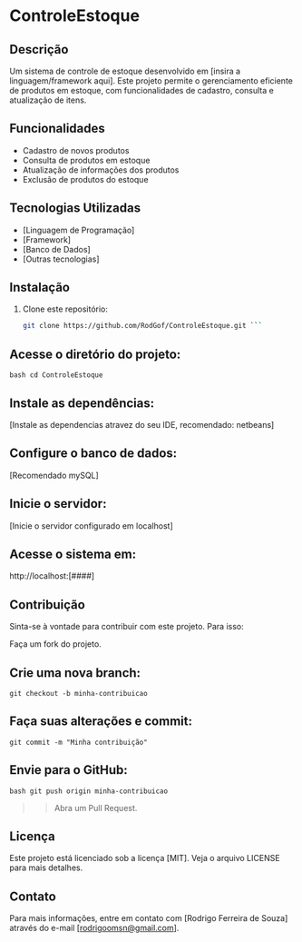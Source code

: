 # ControleEstoque

## Descrição
Um sistema de controle de estoque desenvolvido em [insira a linguagem/framework aqui]. Este projeto permite o gerenciamento eficiente de produtos em estoque, com funcionalidades de cadastro, consulta e atualização de itens.

## Funcionalidades
- Cadastro de novos produtos
- Consulta de produtos em estoque
- Atualização de informações dos produtos
- Exclusão de produtos do estoque

## Tecnologias Utilizadas
- [Linguagem de Programação]
- [Framework]
- [Banco de Dados]
- [Outras tecnologias]

## Instalação
1. Clone este repositório:
   ```bash
   git clone https://github.com/RodGof/ControleEstoque.git ```

## Acesse o diretório do projeto:
```bash cd ControleEstoque ```

## Instale as dependências:
[Instale as dependencias atravez do seu IDE, recomendado: netbeans]

## Configure o banco de dados:
[Recomendado mySQL]

## Inicie o servidor:
[Inicie o servidor configurado em localhost]

## Acesse o sistema em:
http://localhost:[####]

## Contribuição
Sinta-se à vontade para contribuir com este projeto. Para isso:

Faça um fork do projeto.

## Crie uma nova branch:
``` git checkout -b minha-contribuicao ```

## Faça suas alterações e commit:
``` git commit -m "Minha contribuição" ```


## Envie para o GitHub:
```bash git push origin minha-contribuicao ```

>> Abra um Pull Request.

## Licença
Este projeto está licenciado sob a licença [MIT]. Veja o arquivo LICENSE para mais detalhes.

## Contato
Para mais informações, entre em contato com [Rodrigo Ferreira de Souza] através do e-mail [rodrigoomsn@gmail.com].
